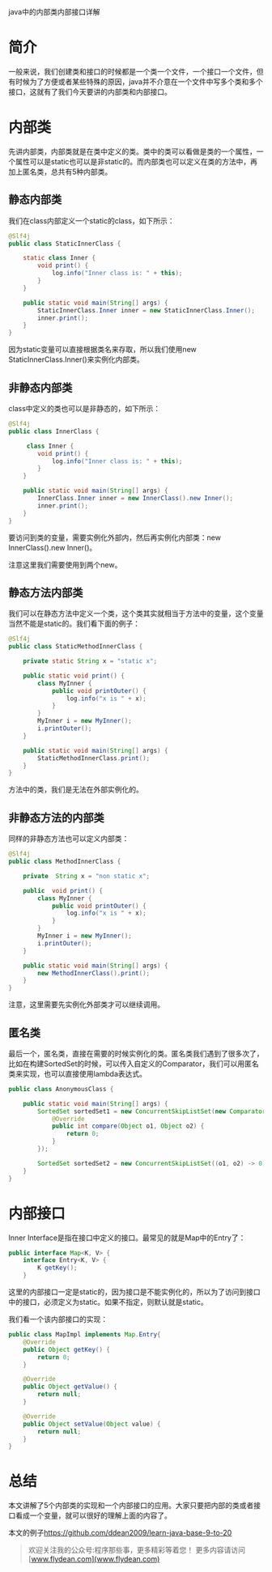 java中的内部类内部接口详解

# 简介

一般来说，我们创建类和接口的时候都是一个类一个文件，一个接口一个文件，但有时候为了方便或者某些特殊的原因，java并不介意在一个文件中写多个类和多个接口，这就有了我们今天要讲的内部类和内部接口。

# 内部类

先讲内部类，内部类就是在类中定义的类。类中的类可以看做是类的一个属性，一个属性可以是static也可以是非static的。而内部类也可以定义在类的方法中，再加上匿名类，总共有5种内部类。

## 静态内部类

我们在class内部定义一个static的class，如下所示：

~~~java
@Slf4j
public class StaticInnerClass {

    static class Inner {
        void print() {
            log.info("Inner class is: " + this);
        }
    }

    public static void main(String[] args) {
        StaticInnerClass.Inner inner = new StaticInnerClass.Inner();
        inner.print();
    }
}
~~~

因为static变量可以直接根据类名来存取，所以我们使用new StaticInnerClass.Inner()来实例化内部类。

## 非静态内部类

class中定义的类也可以是非静态的，如下所示：

~~~java
@Slf4j
public class InnerClass {

     class Inner {
        void print() {
            log.info("Inner class is: " + this);
        }
    }

    public static void main(String[] args) {
        InnerClass.Inner inner = new InnerClass().new Inner();
        inner.print();
    }
}
~~~

要访问到类的变量，需要实例化外部内，然后再实例化内部类：new InnerClass().new Inner()。

注意这里我们需要使用到两个new。

## 静态方法内部类

我们可以在静态方法中定义一个类，这个类其实就相当于方法中的变量，这个变量当然不能是static的。我们看下面的例子：

~~~java
@Slf4j
public class StaticMethodInnerClass {

    private static String x = "static x";

    public static void print() {
        class MyInner {
            public void printOuter() {
                log.info("x is " + x);
            }
        }
        MyInner i = new MyInner();
        i.printOuter();
    }

    public static void main(String[] args) {
        StaticMethodInnerClass.print();
    }
}
~~~

方法中的类，我们是无法在外部实例化的。

## 非静态方法的内部类

同样的非静态方法也可以定义内部类：

~~~java
@Slf4j
public class MethodInnerClass {

    private  String x = "non static x";

    public  void print() {
        class MyInner {
            public void printOuter() {
                log.info("x is " + x);
            }
        }
        MyInner i = new MyInner();
        i.printOuter();
    }

    public static void main(String[] args) {
        new MethodInnerClass().print();
    }
}
~~~

注意，这里需要先实例化外部类才可以继续调用。

## 匿名类

最后一个，匿名类，直接在需要的时候实例化的类。匿名类我们遇到了很多次了，比如在构建SortedSet的时候，可以传入自定义的Comparator，我们可以用匿名类来实现，也可以直接使用lambda表达式。

~~~java
public class AnonymousClass {

    public static void main(String[] args) {
        SortedSet sortedSet1 = new ConcurrentSkipListSet(new Comparator(){
            @Override
            public int compare(Object o1, Object o2) {
                return 0;
            }
        });

        SortedSet sortedSet2 = new ConcurrentSkipListSet((o1, o2) -> 0);
    }
}
~~~

# 内部接口

Inner Interface是指在接口中定义的接口。最常见的就是Map中的Entry了：

~~~java
public interface Map<K, V> {
    interface Entry<K, V> {
        K getKey();
    }
~~~

这里的内部接口一定是static的，因为接口是不能实例化的，所以为了访问到接口中的接口，必须定义为static。如果不指定，则默认就是static。

我们看一个该内部接口的实现：

~~~java
public class MapImpl implements Map.Entry{
    @Override
    public Object getKey() {
        return 0;
    }

    @Override
    public Object getValue() {
        return null;
    }

    @Override
    public Object setValue(Object value) {
        return null;
    }
}
~~~

# 总结

本文讲解了5个内部类的实现和一个内部接口的应用。大家只要把内部的类或者接口看成一个变量，就可以很好的理解上面的内容了。

本文的例子[https://github.com/ddean2009/learn-java-base-9-to-20
](https://github.com/ddean2009/learn-java-base-9-to-20)

> 欢迎关注我的公众号:程序那些事，更多精彩等着您！
> 更多内容请访问 [www.flydean.com](www.flydean.com)


